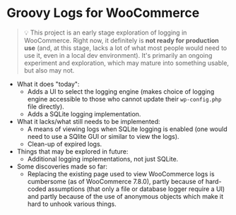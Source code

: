 Groovy Logs for WooCommerce
===========================

> 💡 This project is an early stage exploration of logging in WooCommerce. Right now, it definitely is **not ready for production use** (and, at this stage, lacks a lot of what most people would need to use it, even in a local dev environment). It's primarily an ongoing experiment and exploration, which may mature into something usable, but also may not.

- What it does "today":
  - Adds a UI to select the logging engine (makes choice of logging engine accessible to those who cannot update their `wp-config.php` file directly).
  - Adds a SQLite logging implementation.
- What it lacks/what still needs to be implemented:
  - A means of viewing logs when SQLite logging is enabled (one would need to use a SQlite GUI or similar to view the logs).
  - Clean-up of expired logs.
- Things that may be explored in future:
  - Additional logging implementations, not just SQLite.
- Some discoveries made so far:
  - Replacing the existing page used to view WooCommerce logs is cumbersome (as of WooCommerce 7.8.0), partly because of hard-coded assumptions (that only a file or database logger require a UI) and partly because of the use of anonymous objects which make it hard to unhook various things.


